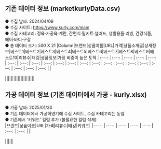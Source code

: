 ## 기존 데이터 정보 (marketkurlyData.csv)
● 수집 날짜: 2024/04/09<br>
● 수집 사이트: https://www.kurly.com/main<br>
● 수집 카테고리: 정육·가공육·계란, 간편식·밀키트·샐러드, 생활용품·리빙, 건강식품, 헤어·바디·구강<br>
● 총 데이터 크기: 500 X 21
|Column|브랜드|상품이름|URL|가격|상품소개글|상세정보|베스트1|베스트2|베스트3|베스트4|베스트5|베스트6|베스트7|베스트8|베스트9|베스트10|리뷰수|태깅|상품정보|가장 비중이 높은 토픽
| :---: | :---: | :---: | :---: | :---: | :---: | :---: | :---: | :---: | :---: | :---: | :---: | :---: | :---: | :---: | :---: | :---: | :---: | :---: | :---: | :---: |
|<br><br>|||||||||||||||||||||


## 가공 데이터 정보 (기존 데이터에서 가공 - kurly.xlsx) 
● 가공 날짜: 2025/01/30<br>
● 기존 데이터에서 가공하였기에 수집 사이트, 수집 카테고리는 동일<br>
● 기존에서 '키워드' 컬럼 추가 (불필요한 컬럼 삭제)<br>
|브랜드|상품이름|URL|가격|리뷰수|태깅|키워드|
| :---: | :---: | :---: | :---: | :---: | :---: | :---: |
|<br><br>||||||
